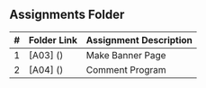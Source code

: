 ##  Assignments Folder

|   #   | Folder Link | Assignment Description |
| :---: | ----------- | ---------------------- |
|   1   | [A03] ()    | Make Banner Page       |
|   2   | [A04]   ()  | Comment Program        |
